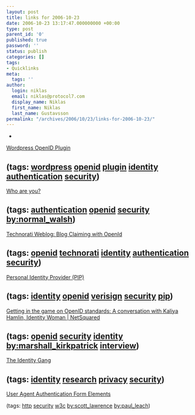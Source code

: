 ```yaml
---
layout: post
title: links for 2006-10-23
date: 2006-10-23 13:17:47.000000000 +00:00
type: post
parent_id: '0'
published: true
password: ''
status: publish
categories: []
tags:
- Quicklinks
meta:
  tags: ''
author:
  login: niklas
  email: niklas@protocol7.com
  display_name: Niklas
  first_name: Niklas
  last_name: Gustavsson
permalink: "/archives/2006/10/23/links-for-2006-10-23/"
---
```

- 
[Wordpress OpenID Plugin](http://blog.verselogic.net/projects/wordpress/wordpress-openid-plugin/)

(tags: [wordpress](http://del.icio.us/protocol7/wordpress) [openid](http://del.icio.us/protocol7/openid) [plugin](http://del.icio.us/protocol7/plugin) [identity](http://del.icio.us/protocol7/identity) [authentication](http://del.icio.us/protocol7/authentication) [security](http://del.icio.us/protocol7/security))
- 
[Who are you?](http://norman.walsh.name/2006/10/20/identity)

(tags: [authentication](http://del.icio.us/protocol7/authentication) [openid](http://del.icio.us/protocol7/openid) [security](http://del.icio.us/protocol7/security) [by:normal\_walsh](http://del.icio.us/protocol7/by:normal_walsh))
- 
[Technorati Weblog: Blog Claiming with OpenId](http://technorati.com/weblog/2006/10/144.html)

(tags: [openid](http://del.icio.us/protocol7/openid) [technorati](http://del.icio.us/protocol7/technorati) [identity](http://del.icio.us/protocol7/identity) [authentication](http://del.icio.us/protocol7/authentication) [security](http://del.icio.us/protocol7/security))
- 
[Personal Identity Provider (PIP)](http://pip.verisignlabs.com/)

(tags: [identity](http://del.icio.us/protocol7/identity) [openid](http://del.icio.us/protocol7/openid) [verisign](http://del.icio.us/protocol7/verisign) [security](http://del.icio.us/protocol7/security) [pip](http://del.icio.us/protocol7/pip))
- 
[Getting in the game on OpenID standards: A conversation with Kaliya Hamlin, Identity Woman | NetSquared](http://netsquared.org/kaliya)

(tags: [openid](http://del.icio.us/protocol7/openid) [security](http://del.icio.us/protocol7/security) [identity](http://del.icio.us/protocol7/identity) [by:marshall\_kirkpatrick](http://del.icio.us/protocol7/by:marshall_kirkpatrick) [interview](http://del.icio.us/protocol7/interview))
- 
[The Identity Gang](http://www.identitygang.org/)

(tags: [identity](http://del.icio.us/protocol7/identity) [research](http://del.icio.us/protocol7/research) [privacy](http://del.icio.us/protocol7/privacy) [security](http://del.icio.us/protocol7/security))
- 
[User Agent Authentication Form Elements](http://www.w3.org/TR/1999/NOTE-authentform-19990203)

(tags: [http](http://del.icio.us/protocol7/http) [security](http://del.icio.us/protocol7/security) [w3c](http://del.icio.us/protocol7/w3c) [by:scott\_lawrence](http://del.icio.us/protocol7/by:scott_lawrence) [by:paul\_leach](http://del.icio.us/protocol7/by:paul_leach))
